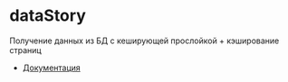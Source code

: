# dataStory

Получение данных из БД с кеширующей прослойкой + кэширование страниц

* [Документация](docs)